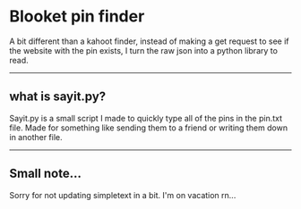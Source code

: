 # Blooket pin finder

A bit different than a kahoot finder, instead of making a get request to see if the website with the pin exists, I turn the raw json into a python library to read.

---

## what is sayit.py?

Sayit.py is a small script I made to quickly type all of the pins in the pin.txt file. Made for something like sending them to a friend or writing them down in another file.

---

## Small note...

Sorry for not updating simpletext in a bit. I'm on vacation rn...
